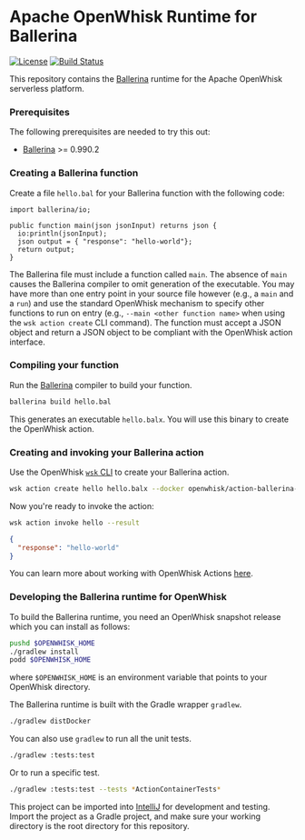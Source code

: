 <!--
#
# Licensed to the Apache Software Foundation (ASF) under one or more
# contributor license agreements.  See the NOTICE file distributed with
# this work for additional information regarding copyright ownership.
# The ASF licenses this file to You under the Apache License, Version 2.0
# (the "License"); you may not use this file except in compliance with
# the License.  You may obtain a copy of the License at
#
#     http://www.apache.org/licenses/LICENSE-2.0
#
# Unless required by applicable law or agreed to in writing, software
# distributed under the License is distributed on an "AS IS" BASIS,
# WITHOUT WARRANTIES OR CONDITIONS OF ANY KIND, either express or implied.
# See the License for the specific language governing permissions and
# limitations under the License.
#
-->

# Apache OpenWhisk Runtime for Ballerina
[![License](https://img.shields.io/badge/license-Apache--2.0-blue.svg)](http://www.apache.org/licenses/LICENSE-2.0)
[![Build Status](https://travis-ci.com/apache/openwhisk-runtime-ballerina.svg?branch=master)](https://travis-ci.com/apache/openwhisk-runtime-ballerina)

This repository contains the [Ballerina](https://ballerinalang.org) runtime for the Apache OpenWhisk serverless platform.

### Prerequisites

The following prerequisites are needed to try this out:

- [Ballerina](https://ballerina.io/downloads/) >= 0.990.2

### Creating a Ballerina function

Create a file `hello.bal` for your Ballerina function with the following code:

```ballerina
import ballerina/io;

public function main(json jsonInput) returns json {
  io:println(jsonInput);
  json output = { "response": "hello-world"};
  return output;
}
```

The Ballerina file must include a function called `main`. The absence of `main` causes the Ballerina compiler to omit generation of the executable. You may have more than one entry point in your source file however (e.g., a `main` and a `run`) and use the standard OpenWhisk mechanism to specify other functions to run on entry (e.g., `--main <other function name>` when using the `wsk action create` CLI command). The function must accept a JSON object and return a JSON object to be compliant with the OpenWhisk action interface.

### Compiling your function

Run the [Ballerina](https://ballerina.io/downloads) compiler to build your function.
```bash
ballerina build hello.bal
```

This generates an executable `hello.balx`. You will use this binary to create the OpenWhisk action.

### Creating and invoking your Ballerina action

Use the OpenWhisk [`wsk` CLI](https://github.com/apache/openwhisk/blob/master/docs/cli.md)
to create your Ballerina action.

```bash
wsk action create hello hello.balx --docker openwhisk/action-ballerina-v0.990.2
```

Now you're ready to invoke the action:

```bash
wsk action invoke hello --result
```
```json
{
  "response": "hello-world"
}
```

You can learn more about working with OpenWhisk Actions [here](https://github.com/apache/openwhisk/blob/master/docs/actions.md).

### Developing the Ballerina runtime for OpenWhisk

To build the Ballerina runtime, you need an OpenWhisk snapshot release which
you can install as follows:
```bash
pushd $OPENWHISK_HOME
./gradlew install
podd $OPENWHISK_HOME
```
where `$OPENWHISK_HOME` is an environment variable that points to your
OpenWhisk directory.

The Ballerina runtime is built with the Gradle wrapper `gradlew`.
```bash
./gradlew distDocker
```

You can also use `gradlew` to run all the unit tests.
```bash
./gradlew :tests:test
```

Or to run a specific test.
```bash
./gradlew :tests:test --tests *ActionContainerTests*
```

This project can be imported into [IntelliJ](https://www.jetbrains.com/idea/)
for development and testing. Import the project as a Gradle project, and make
sure your working directory is the root directory for this repository.
